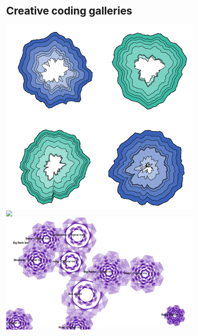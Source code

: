 # Creative coding galleries

<img src="p5/assets/crossSection.png" width="800">
<img src="p5/sketches/topography/assets/make_waves.gif" width="800">
<img src="p5/sketches/sound/assets/soundflowers2.png" width="800">